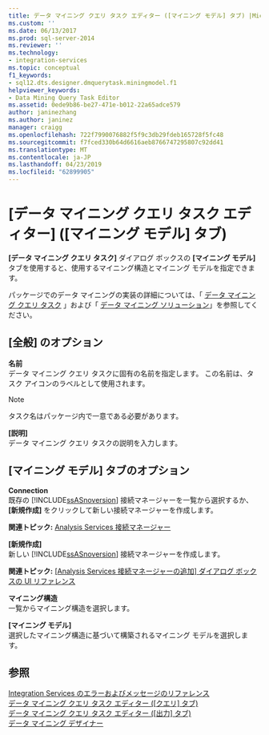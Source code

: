 ```yaml
---
title: データ マイニング クエリ タスク エディター ([マイニング モデル] タブ) |Microsoft Docs
ms.custom: ''
ms.date: 06/13/2017
ms.prod: sql-server-2014
ms.reviewer: ''
ms.technology:
- integration-services
ms.topic: conceptual
f1_keywords:
- sql12.dts.designer.dmquerytask.miningmodel.f1
helpviewer_keywords:
- Data Mining Query Task Editor
ms.assetid: 0ede9b86-be27-471e-b012-22a65adce579
author: janinezhang
ms.author: janinez
manager: craigg
ms.openlocfilehash: 722f7990076882f5f9c3db29fdeb165728f5fc48
ms.sourcegitcommit: f7fced330b64d6616aeb8766747295807c92dd41
ms.translationtype: MT
ms.contentlocale: ja-JP
ms.lasthandoff: 04/23/2019
ms.locfileid: "62899905"
---
```

# <a name="data-mining-query-task-editor-mining-model-tab"></a>[データ マイニング クエリ タスク エディター] ([マイニング モデル] タブ)
  **[データ マイニング クエリ タスク]** ダイアログ ボックスの **[マイニング モデル]** タブを使用すると、使用するマイニング構造とマイニング モデルを指定できます。  
  
 パッケージでのデータ マイニングの実装の詳細については、「 [データ マイニング クエリ タスク](control-flow/data-mining-query-task.md) 」および「 [データ マイニング ソリューション](../analysis-services/data-mining/data-mining-solutions.md)」を参照してください。  
  
## <a name="general-options"></a>[全般] のオプション  
 **名前**  
 データ マイニング クエリ タスクに固有の名前を指定します。 この名前は、タスク アイコンのラベルとして使用されます。  
  
> [!NOTE]  
>  タスク名はパッケージ内で一意である必要があります。  
  
 **[説明]**  
 データ マイニング クエリ タスクの説明を入力します。  
  
## <a name="mining-model-tab-options"></a>[マイニング モデル] タブのオプション  
 **Connection**  
 既存の [!INCLUDE[ssASnoversion](../includes/ssasnoversion-md.md)] 接続マネージャーを一覧から選択するか、 **[新規作成]** をクリックして新しい接続マネージャーを作成します。  
  
 **関連トピック:** [Analysis Services 接続マネージャー](connection-manager/analysis-services-connection-manager.md)  
  
 **[新規作成]**  
 新しい [!INCLUDE[ssASnoversion](../includes/ssasnoversion-md.md)] 接続マネージャーを作成します。  
  
 **関連トピック:** [[Analysis Services 接続マネージャーの追加] ダイアログ ボックスの UI リファレンス](connection-manager/add-analysis-services-connection-manager-dialog-box-ui-reference.md)  
  
 **マイニング構造**  
 一覧からマイニング構造を選択します。  
  
 **[マイニング モデル]**  
 選択したマイニング構造に基づいて構築されるマイニング モデルを選択します。  
  
## <a name="see-also"></a>参照  
 [Integration Services のエラーおよびメッセージのリファレンス](../../2014/integration-services/integration-services-error-and-message-reference.md)   
 [データ マイニング クエリ タスク エディター ([クエリ] タブ)](../../2014/integration-services/data-mining-query-task-editor-query-tab.md)   
 [データ マイニング クエリ タスク エディター ([出力] タブ)](../../2014/integration-services/data-mining-query-task-editor-output-tab.md)   
 [データ マイニング デザイナー](../analysis-services/data-mining/data-mining-designer.md)  
  
  
